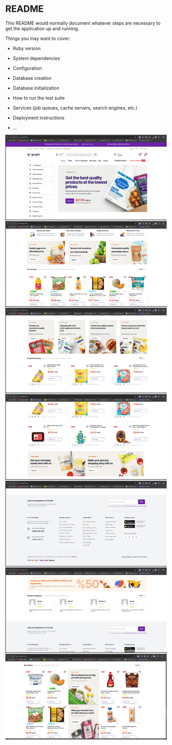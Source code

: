# README

This README would normally document whatever steps are necessary to get the
application up and running.

Things you may want to cover:

* Ruby version

* System dependencies

* Configuration

* Database creation

* Database initialization

* How to run the test suite

* Services (job queues, cache servers, search engines, etc.)

* Deployment instructions

* ...

![img](https://raw.githubusercontent.com/Thepusherr/TailwindTemplates/master/.github/img1.png)
![img](https://raw.githubusercontent.com/Thepusherr/TailwindTemplates/master/.github/img2.png)
![img](https://raw.githubusercontent.com/Thepusherr/TailwindTemplates/master/.github/img3.png)
![img](https://raw.githubusercontent.com/Thepusherr/TailwindTemplates/master/.github/img4.png)
![img](https://raw.githubusercontent.com/Thepusherr/TailwindTemplates/master/.github/img5.png)
![img](https://raw.githubusercontent.com/Thepusherr/TailwindTemplates/master/.github/img6.png)
![img](https://raw.githubusercontent.com/Thepusherr/TailwindTemplates/master/.github/img7.png)


